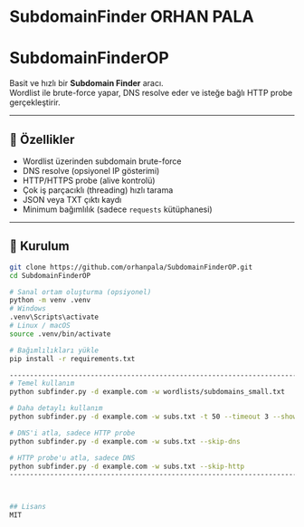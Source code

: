 # SubdomainFinder ORHAN PALA
# SubdomainFinderOP

Basit ve hızlı bir **Subdomain Finder** aracı.  
Wordlist ile brute-force yapar, DNS resolve eder ve isteğe bağlı HTTP probe gerçekleştirir.  

---

## 🚀 Özellikler
- Wordlist üzerinden subdomain brute-force
- DNS resolve (opsiyonel IP gösterimi)
- HTTP/HTTPS probe (alive kontrolü)
- Çok iş parçacıklı (threading) hızlı tarama
- JSON veya TXT çıktı kaydı
- Minimum bağımlılık (sadece `requests` kütüphanesi)

----------------------------------------------------------------------------------

## 🔧 Kurulum

```bash
git clone https://github.com/orhanpala/SubdomainFinderOP.git
cd SubdomainFinderOP

# Sanal ortam oluşturma (opsiyonel)
python -m venv .venv
# Windows
.venv\Scripts\activate
# Linux / macOS
source .venv/bin/activate

# Bağımlılıkları yükle
pip install -r requirements.txt

----------------------------------------------------------------------------------
# Temel kullanım
python subfinder.py -d example.com -w wordlists/subdomains_small.txt

# Daha detaylı kullanım
python subfinder.py -d example.com -w subs.txt -t 50 --timeout 3 --show-ips -o results.json

# DNS'i atla, sadece HTTP probe
python subfinder.py -d example.com -w subs.txt --skip-dns

# HTTP probe'u atla, sadece DNS
python subfinder.py -d example.com -w subs.txt --skip-http
-----------------------------------------------------------------------------



## Lisans
MIT

